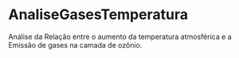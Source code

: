 # AnaliseGasesTemperatura
Análise da Relação entre o aumento da temperatura atmosférica e a Emissão de gases na camada de ozônio. 

